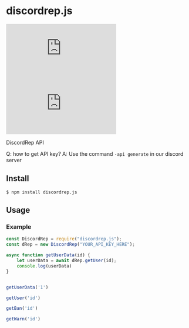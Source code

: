 # discordrep.js
![size](https://img.shields.io/bundlephobia/min/discordrep.js)
![npm](https://img.shields.io/npm/v/discordrep.js)

DiscordRep API


Q: how to get API key?
A: Use the command `-api generate` in our discord server

## Install

```
$ npm install discordrep.js
```

## Usage

### Example
```js
const DiscordRep = require("discordrep.js");
const dRep = new DiscordRep("YOUR_API_KEY_HERE");

async function getUserData(id) {
    let userData = await dRep.getUser(id);
    console.log(userData)
}


getUserData('1')

```

```js
getUser('id')

getBan('id')

getWarn('id')

```
